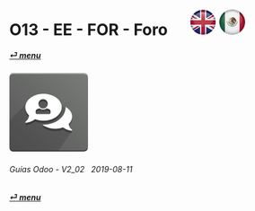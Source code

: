 # O13 - EE - FOR - Foro &nbsp;&nbsp;&nbsp;&nbsp; [![en-uk](/doc/img/flg/en-uk-flg-btn-sml.png)](/en-uk/o13/ee/for/en-uk-o13-ee-for-forum-guides.md) [ ![es-mx](/doc/img/flg/es-mx-flg-btn-sml.png)](/es-mx/o13/ee/for/es-mx-o13-ee-for-forum-guides.md)
#### [_&#x23CE; menu_](/es-mx/o13/ee/es-mx-o13-ee-guides-menu.md "Regresar al menúu de EE")  
### ![for](/doc/img/website_forum.png)
	
###### Guías Odoo - V2_02 &nbsp; 2019-08-11  
**[_&#x23CE; menu_](/es-mx/o13/ee/es-mx-o13-ee-guides-menu.md)**  
